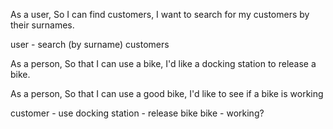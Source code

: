 As a user,
So I can find customers,
I want to search for my customers by their surnames.

user - search (by surname)
customers

As a person,
So that I can use a bike,
I'd like a docking station to release a bike.

As a person,
So that I can use a good bike,
I'd like to see if a bike is working

customer - use
docking station - release bike
bike - working?
